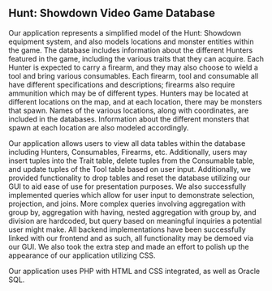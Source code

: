 ﻿## Hunt: Showdown Video Game Database

Our application represents a simplified model of the Hunt: Showdown equipment system, and also models locations and monster entities within the game. The database includes information about the different Hunters featured in the game, including the various traits that they can acquire. Each Hunter is expected to carry a firearm, and they may also choose to wield a tool and bring various consumables. Each firearm, tool and consumable all have different specifications and descriptions; firearms also require ammunition which may be of different types. Hunters may be located at different locations on the map, and at each location, there may be monsters that spawn. Names of the various locations, along with coordinates, are included in the databases. Information about the different monsters that spawn at each location are also modeled accordingly.

Our application allows users to view all data tables within the database including Hunters, Consumables, Firearms, etc. Additionally, users may insert tuples into the Trait table, delete tuples from the Consumable table, and update tuples of the Tool table based on user input. Additionally, we provided functionality to drop tables and reset the database utilizing our GUI to aid ease of use for presentation purposes. We also successfully implemented queries which allow for user input to demonstrate selection, projection, and joins. More complex queries involving aggregation with group by, aggregation with having, nested aggregation with group by, and division are hardcoded, but query based on meaningful inquiries a potential user might make. All backend implementations have been successfully linked with our frontend and as such, all functionality may be demoed via our GUI. We also took the extra step and made an effort to polish up the appearance of our application utilizing CSS.
  
  Our application uses PHP with HTML and CSS integrated, as well as Oracle SQL. 
